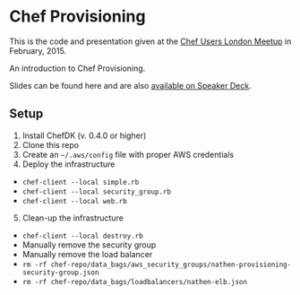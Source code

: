 # Chef Provisioning

This is the code and presentation given at the [Chef Users London Meetup](http://www.meetup.com/Chef-Users-London/events/220137359/) in February, 2015.

An introduction to Chef Provisioning.

Slides can be found here and are also [available on Speaker Deck](https://speakerdeck.com/nathenharvey/chef-provisioning).

## Setup

1. Install ChefDK (v. 0.4.0 or higher)
2. Clone this repo
3. Create an `~/.aws/config` file with proper AWS credentials
4. Deploy the infrastructure
  * `chef-client --local simple.rb`
  * `chef-client --local security_group.rb`
  * `chef-client --local web.rb`
5. Clean-up the infrastructure
  * `chef-client --local destroy.rb`
  * Manually remove the security group
  * Manually remove the load balancer
  * `rm -rf chef-repo/data_bags/aws_security_groups/nathen-provisioning-security-group.json`
  * `rm -rf chef-repo/data_bags/loadbalancers/nathen-elb.json`
